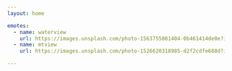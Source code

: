 ```yaml
---
layout: home

emotes:
  - name: waterview
    url: https://images.unsplash.com/photo-1563755081404-0b461414de0e?ixlib=rb-1.2.1&ixid=eyJhcHBfaWQiOjEyMDd9&auto=format&fit=crop&w=500&q=60
  - name: mtview
    url: https://images.unsplash.com/photo-1526620318985-d2f2cdfe688d?ixlib=rb-1.2.1&ixid=eyJhcHBfaWQiOjEyMDd9&auto=format&fit=crop&w=500&q=60

---
```

